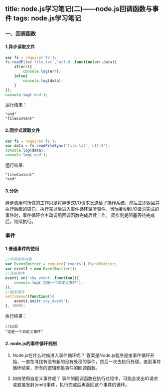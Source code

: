 title: node.js学习笔记(二)——node.js回调函数与事件
tags: node.js学习笔记
---
### 一、回调函数
#### 1.异步读取文件
```javascript
var fs = require('fs');
fs.readFile('file.txt','utf-8',function(err,data){
    if(err){
        console.log(err);
    }else{
        console.log(data);
    }
});
console.log('end');
```
运行结果：
```
"end"
"fileContent"
```

#### 2.同步式读取文件
```javascript
var fs = require('fs');
var data = fs.readFileSync('file.txt','utf-8');
console.log(data);
console.log('end');
```
运行结果:
```
"fileContent"
"end"
```
#### 3.分析
异步调用时所做的工作只是将异步式I/O请求发送给了操作系统，然后立即返回并执行后面的语句，执行完以后进入事件循环监听事件，当fs接收到I/O请求完成的事件时，事件循环会主动调用回调函数完成后续工作。
同步则是阻塞等待完成后，继续执行。

### 事件
#### 1.普通事件的使用
```javascript
//声明事件对象
var EventEmitter = require('events').EventEmitter;
var event1 = new EventEmitter();
//注册事件
event1.on('cky_event',function(){
    console.log('这是一个自定义事件');
});
//触发事件
setTimeout(function(){
    event1.emit('cky_event');
}, 1000);
```
执行结果：
```
//1s后
"这是一个自定义事件"
```

#### 2. node.js的事件循环机制
1. Node.js在什么时候进入事件循环呢？
答案是Node.js程序是由事件循环开始，一直在寻找有没有新的没有处理的事件，然后一次去执行处理，直到事件循环结束，所有的逻辑都是事件的回调函数。

2. 如何使用自定义事件呢？
事件的回调函数在执行过程中，可能会发出IO请求或直接发射(emit)事件，执行完成后再返回这个事件的循环。